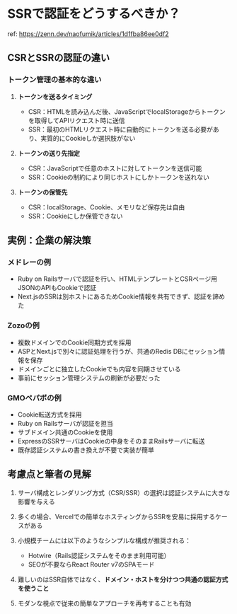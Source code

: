 # SSRで認証をどうするべきか？

ref: <https://zenn.dev/naofumik/articles/1d1fba86ee0df2>

## CSRとSSRの認証の違い

### トークン管理の基本的な違い

1. **トークンを送るタイミング**
   - CSR：HTMLを読み込んだ後、JavaScriptでlocalStorageからトークンを取得してAPIリクエスト時に送信
   - SSR：最初のHTMLリクエスト時に自動的にトークンを送る必要があり、実質的にCookieしか選択肢がない

2. **トークンの送り先指定**
   - CSR：JavaScriptで任意のホストに対してトークンを送信可能
   - SSR：Cookieの制約により同じホストにしかトークンを送れない

3. **トークンの保管先**
   - CSR：localStorage、Cookie、メモリなど保存先は自由
   - SSR：Cookieにしか保管できない

## 実例：企業の解決策

### メドレーの例

- Ruby on Railsサーバで認証を行い、HTMLテンプレートとCSRページ用JSONのAPIもCookieで認証
- Next.jsのSSRは別ホストにあるためCookie情報を共有できず、認証を諦めた

### Zozoの例

- 複数ドメインでのCookie同期方式を採用
- ASPとNext.jsで別々に認証処理を行うが、共通のRedis DBにセッション情報を保存
- ドメインごとに独立したCookieでも内容を同期させている
- 事前にセッション管理システムの刷新が必要だった

### GMOペパボの例

- Cookie転送方式を採用
- Ruby on Railsサーバが認証を担当
- サブドメイン共通のCookieを使用
- ExpressのSSRサーバはCookieの中身をそのままRailsサーバに転送
- 既存認証システムの書き換えが不要で実装が簡単

## 考慮点と筆者の見解

1. サーバ構成とレンダリング方式（CSR/SSR）の選択は認証システムに大きな影響を与える
2. 多くの場合、Vercelでの簡単なホスティングからSSRを安易に採用するケースがある
3. 小規模チームには以下のようなシンプルな構成が推奨される：
   - Hotwire（Rails認証システムをそのまま利用可能）
   - SEOが不要ならReact Router v7のSPAモード

4. 難しいのはSSR自体ではなく、**ドメイン・ホストを分けつつ共通の認証方式を使うこと**

5. モダンな視点で従来の簡単なアプローチを再考することも有効
